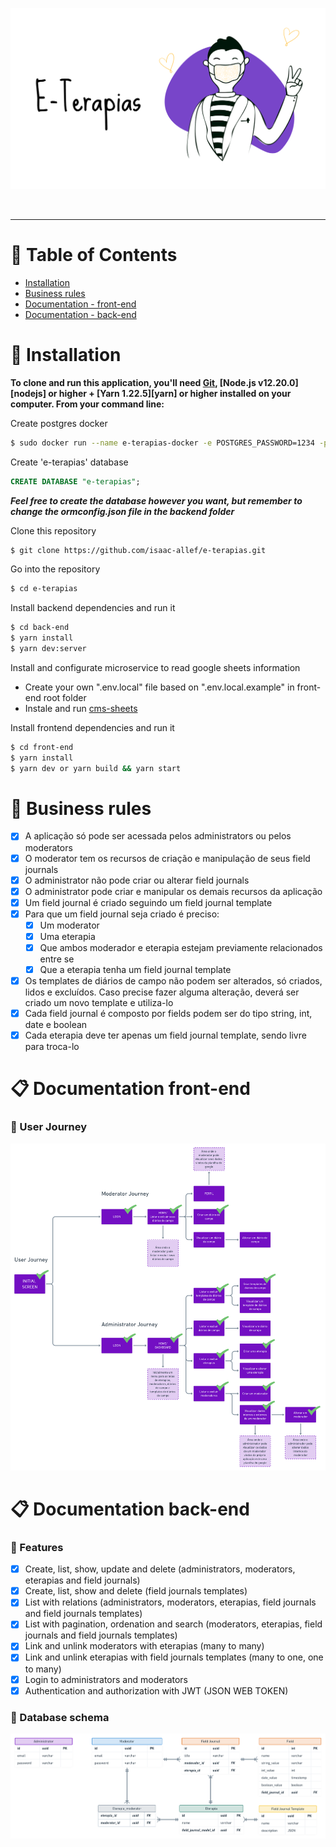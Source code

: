 <p align="center">
   <img src="/public/banner.png"/>
</p>

<br />

---

# :pushpin: Table of Contents

* [Installation](#construction_worker-installation)
* [Business rules](#briefcase-business-rules)
* [Documentation - front-end](#clipboard-documentation-front-end)
* [Documentation - back-end](#clipboard-documentation-back-end)


# :construction_worker: Installation

**To clone and run this application, you'll need [Git](https://git-scm.com), [Node.js v12.20.0][nodejs] or higher + [Yarn 1.22.5][yarn] or higher installed on your computer. From your command line:**

Create postgres docker
```bash
$ sudo docker run --name e-terapias-docker -e POSTGRES_PASSWORD=1234 -p 5433:5432 -d postgres
```

Create 'e-terapias' database
```sql
CREATE DATABASE "e-terapias";
```
***Feel free to create the database however you want, but remember to change the ormconfig.json file in the backend folder***


Clone this repository
```bash
$ git clone https://github.com/isaac-allef/e-terapias.git
```
Go into the repository
```bash
$ cd e-terapias
```

Install backend dependencies and run it
```bash
$ cd back-end
$ yarn install
$ yarn dev:server
```

Install and configurate microservice to read google sheets information
- Create your own ".env.local" file based on ".env.local.example" in front-end root folder
- Instale and run [cms-sheets](https://github.com/isaac-allef/cms-sheets)

Install frontend dependencies and run it
```bash
$ cd front-end
$ yarn install
$ yarn dev or yarn build && yarn start
```

# :briefcase: Business rules
- [x] A aplicação só pode ser acessada pelos administrators ou pelos moderators
- [X] O moderator tem os recursos de criação e manipulação de seus field journals
- [X] O administrator não pode criar ou alterar field journals
- [X] O administrator pode criar e manipular os demais recursos da aplicação
- [X] Um field journal é criado seguindo um field journal template
- [x] Para que um field journal seja criado é preciso:
    - [x] Um moderator
    - [x] Uma eterapia
    - [x] Que ambos moderador e eterapia estejam previamente relacionados entre se
    - [x] Que a eterapia tenha um field journal template
- [x] Os templates de diários de campo não podem ser alterados, só criados, lidos e excluídos. Caso precise fazer alguma alteração, deverá ser criado um novo template e utiliza-lo
- [X] Cada field journal é composto por fields podem ser do tipo string, int, date e boolean
- [X] Cada eterapia deve ter apenas um field journal template, sendo livre para troca-lo

# :clipboard: Documentation front-end

### :rocket: User Journey
<img src="/public/user-journey.png"/>


# :clipboard: Documentation back-end

### :rocket: Features
- [x] Create, list, show, update and delete (administrators, moderators, eterapias and field journals)
- [x] Create, list, show and delete (field journals templates)
- [X] List with relations (administrators, moderators, eterapias, field journals and field journals templates)
- [x] List with pagination, ordenation and search (moderators, eterapias, field journals and field journals templates)
- [x] Link and unlink moderators with eterapias (many to many)
- [X] Link and unlink eterapias with field journals templates (many to one, one to many)
- [X] Login to administrators and moderators
- [X] Authentication and authorization with JWT (JSON WEB TOKEN)

### :floppy_disk: Database schema
<img src="/public/database-schema.png"/>

